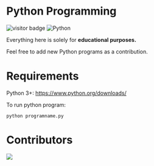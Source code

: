 # Python Programming
![visitor badge](https://visitor-badge.glitch.me/badge?page_id=Lester-Leal.Python-Programming)
![Python](https://badges.aleen42.com/src/python.svg)

Everything here is solely for <b>educational purposes.</b>

Feel free to add new Python programs as a contribution.

# Requirements
Python 3+: https://www.python.org/downloads/

To run python program:
```
python programname.py
```

# Contributors

<a href="https://github.com/Lester-Leal/Python-Programming/graphs/contributors">
  <img src="https://contrib.rocks/image?repo=Lester-Leal/Python-Programming" />
</a>
